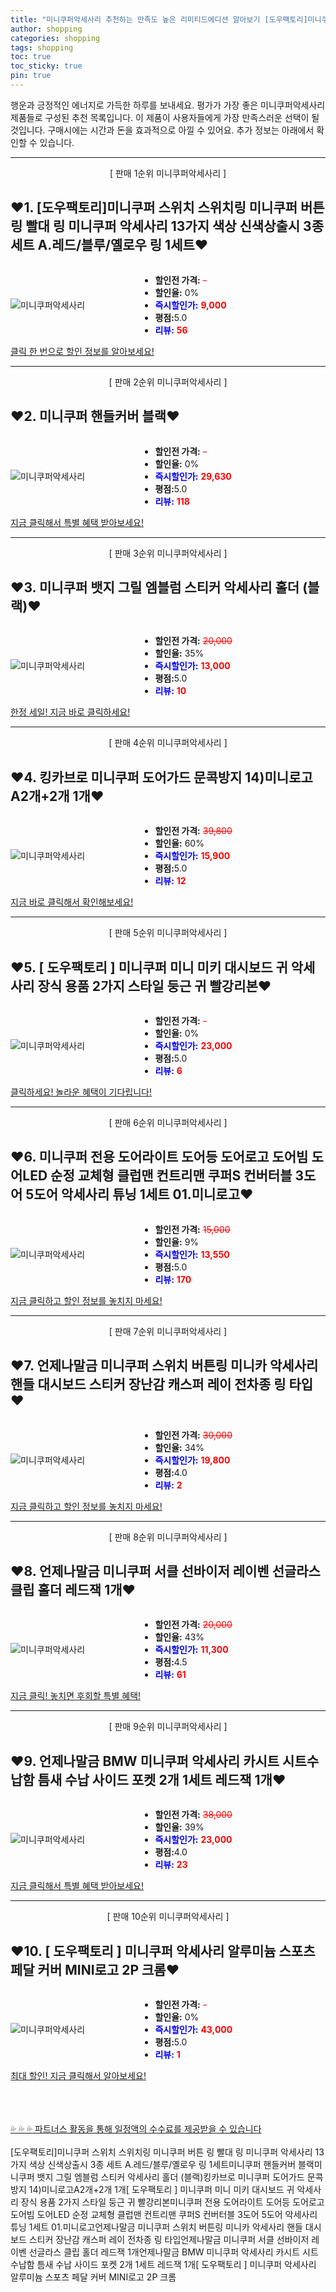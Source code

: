 ```yaml
---
title: "미니쿠퍼악세사리 추천하는 만족도 높은 리미티드에디션 알아보기 [도우팩토리]미니쿠퍼 스위치 스위치링 미니쿠퍼 버튼"
author: shopping
categories: shopping
tags: shopping
toc: true
toc_sticky: true
pin: true
---
```

행운과 긍정적인 에너지로 가득한 하루를 보내세요. 평가가 가장 좋은 미니쿠퍼악세사리 제품들로 구성된 추천 목록입니다. 이 제품이 사용자들에게 가장 만족스러운 선택이 될 것입니다. 구매시에는 시간과 돈을 효과적으로 아낄 수 있어요. 추가 정보는 아래에서 확인할 수 있습니다.

---
<p class="toplist" style="margin: 0 auto; display: block; width: fit-content;">[ 판매 1순위 미니쿠퍼악세사리 ]</p>

<h2><strong>❤️1. [도우팩토리]미니쿠퍼 스위치 스위치링 미니쿠퍼 버튼 링 빨대 링 미니쿠퍼 악세사리 13가지 색상 신색상출시 3종 세트 A.레드/블루/옐로우 링 1세트❤️</strong></h2>

<div style="display: flex; align-items: center;">
    <div style="flex: 0.4;">
        <img src="https://thumbnail8.coupangcdn.com/thumbnails/remote/230x230ex/image/vendor_inventory/7840/ec6c7f0c47a78670c5f96585f0786f70adad5c664cb8cc11ca7aac589ff4.jpeg" alt="미니쿠퍼악세사리" style="max-width: 100%;">
    </div>
    <div style="flex: 0.6; margin-left: 10px;">
        <ul>
            <li><strong>할인전 가격:</strong> <del style="color: red;">-</del></li>
            <li><strong>할인율:</strong> 0%</li>
            <li><span style='color:blue'><strong>즉시할인가:</strong></span> <span style='color:red'><strong>9,000</strong></span></li>
            <li><strong>평점:</strong>5.0</li>
            <li><span style='color:blue'><strong>리뷰:</strong></span> <span style='color:red'><strong>56</strong></span></li>
        </ul>
    </div>
</div>
<div class="center">
    <a href="https://selin100587001.github.io?lptag=AF9450613&subid=githubio&pageKey=6953202867&traceid=V0-153&itemId=16901948987&vendorItemId=86091328479" class="myButton">
        클릭 한 번으로 할인 정보를 알아보세요!
    </a>
</div>


---
<p class="toplist" style="margin: 0 auto; display: block; width: fit-content;">[ 판매 2순위 미니쿠퍼악세사리 ]</p>

<h2><strong>❤️2. 미니쿠퍼 핸들커버 블랙❤️</strong></h2>

<div style="display: flex; align-items: center;">
    <div style="flex: 0.4;">
        <img src="https://thumbnail10.coupangcdn.com/thumbnails/remote/230x230ex/image/retail/images/2021/01/29/14/3/c376d066-71bf-443a-846d-fcef44ad1600.jpg" alt="미니쿠퍼악세사리" style="max-width: 100%;">
    </div>
    <div style="flex: 0.6; margin-left: 10px;">
        <ul>
            <li><strong>할인전 가격:</strong> <del style="color: red;">-</del></li>
            <li><strong>할인율:</strong> 0%</li>
            <li><span style='color:blue'><strong>즉시할인가:</strong></span> <span style='color:red'><strong>29,630</strong></span></li>
            <li><strong>평점:</strong>5.0</li>
            <li><span style='color:blue'><strong>리뷰:</strong></span> <span style='color:red'><strong>118</strong></span></li>
        </ul>
    </div>
</div>
<div class="center">
    <a href="https://selin100587001.github.io?lptag=AF9450613&subid=githubio&pageKey=4898704616&traceid=V0-153&itemId=6389294003&vendorItemId=73684290315" class="myButton">
        지금 클릭해서 특별 혜택 받아보세요!
    </a>
</div>


---
<p class="toplist" style="margin: 0 auto; display: block; width: fit-content;">[ 판매 3순위 미니쿠퍼악세사리 ]</p>

<h2><strong>❤️3. 미니쿠퍼 뱃지 그릴 엠블럼 스티커 악세사리 홀더 (블랙)❤️</strong></h2>

<div style="display: flex; align-items: center;">
    <div style="flex: 0.4;">
        <img src="https://thumbnail9.coupangcdn.com/thumbnails/remote/230x230ex/image/vendor_inventory/2277/e6a93f12a6cb7bbb2d93503ed5a1c5441496710902bc21f15686af06e4e9.jpg" alt="미니쿠퍼악세사리" style="max-width: 100%;">
    </div>
    <div style="flex: 0.6; margin-left: 10px;">
        <ul>
            <li><strong>할인전 가격:</strong> <del style="color: red;">20,000</del></li>
            <li><strong>할인율:</strong> 35%</li>
            <li><span style='color:blue'><strong>즉시할인가:</strong></span> <span style='color:red'><strong>13,000</strong></span></li>
            <li><strong>평점:</strong>5.0</li>
            <li><span style='color:blue'><strong>리뷰:</strong></span> <span style='color:red'><strong>10</strong></span></li>
        </ul>
    </div>
</div>
<div class="center">
    <a href="https://selin100587001.github.io?lptag=AF9450613&subid=githubio&pageKey=7699610198&traceid=V0-153&itemId=20611582289&vendorItemId=88509287137" class="myButton">
        한정 세일! 지금 바로 클릭하세요!
    </a>
</div>


---
<p class="toplist" style="margin: 0 auto; display: block; width: fit-content;">[ 판매 4순위 미니쿠퍼악세사리 ]</p>

<h2><strong>❤️4. 킹카브로 미니쿠퍼 도어가드 문콕방지 14)미니로고A2개+2개 1개❤️</strong></h2>

<div style="display: flex; align-items: center;">
    <div style="flex: 0.4;">
        <img src="https://thumbnail9.coupangcdn.com/thumbnails/remote/230x230ex/image/vendor_inventory/5ca6/24a035eb4d93eada302f9acf5b0f1604f2a3a14b2de7b2f4a72ca443a811.jpg" alt="미니쿠퍼악세사리" style="max-width: 100%;">
    </div>
    <div style="flex: 0.6; margin-left: 10px;">
        <ul>
            <li><strong>할인전 가격:</strong> <del style="color: red;">39,800</del></li>
            <li><strong>할인율:</strong> 60%</li>
            <li><span style='color:blue'><strong>즉시할인가:</strong></span> <span style='color:red'><strong>15,900</strong></span></li>
            <li><strong>평점:</strong>5.0</li>
            <li><span style='color:blue'><strong>리뷰:</strong></span> <span style='color:red'><strong>12</strong></span></li>
        </ul>
    </div>
</div>
<div class="center">
    <a href="https://selin100587001.github.io?lptag=AF9450613&subid=githubio&pageKey=7809894775&traceid=V0-153&itemId=21180648189&vendorItemId=88242066414" class="myButton">
        지금 바로 클릭해서 확인해보세요!
    </a>
</div>


---
<p class="toplist" style="margin: 0 auto; display: block; width: fit-content;">[ 판매 5순위 미니쿠퍼악세사리 ]</p>

<h2><strong>❤️5. [ 도우팩토리 ] 미니쿠퍼 미니 미키 대시보드 귀 악세사리 장식 용품 2가지 스타일 둥근 귀 빨강리본❤️</strong></h2>

<div style="display: flex; align-items: center;">
    <div style="flex: 0.4;">
        <img src="https://thumbnail10.coupangcdn.com/thumbnails/remote/230x230ex/image/vendor_inventory/6749/3cadbf7efa1eb895ecb3fc2039412463d84806bcc97ad3783ab5c28951b5.jpeg" alt="미니쿠퍼악세사리" style="max-width: 100%;">
    </div>
    <div style="flex: 0.6; margin-left: 10px;">
        <ul>
            <li><strong>할인전 가격:</strong> <del style="color: red;">-</del></li>
            <li><strong>할인율:</strong> 0%</li>
            <li><span style='color:blue'><strong>즉시할인가:</strong></span> <span style='color:red'><strong>23,000</strong></span></li>
            <li><strong>평점:</strong>5.0</li>
            <li><span style='color:blue'><strong>리뷰:</strong></span> <span style='color:red'><strong>6</strong></span></li>
        </ul>
    </div>
</div>
<div class="center">
    <a href="https://selin100587001.github.io?lptag=AF9450613&subid=githubio&pageKey=7361150270&traceid=V0-153&itemId=18965562116&vendorItemId=89010896920" class="myButton">
        클릭하세요! 놀라운 혜택이 기다립니다!
    </a>
</div>


---
<p class="toplist" style="margin: 0 auto; display: block; width: fit-content;">[ 판매 6순위 미니쿠퍼악세사리 ]</p>

<h2><strong>❤️6. 미니쿠퍼 전용 도어라이트 도어등 도어로고 도어빔 도어LED 순정 교체형 클럽맨 컨트리맨 쿠퍼S 컨버터블 3도어 5도어 악세사리 튜닝 1세트 01.미니로고❤️</strong></h2>

<div style="display: flex; align-items: center;">
    <div style="flex: 0.4;">
        <img src="https://thumbnail10.coupangcdn.com/thumbnails/remote/230x230ex/image/vendor_inventory/7001/aa675ea614cfa2f09f19e393c38f233f07d136e797b09adc0cdad54d423d.jpg" alt="미니쿠퍼악세사리" style="max-width: 100%;">
    </div>
    <div style="flex: 0.6; margin-left: 10px;">
        <ul>
            <li><strong>할인전 가격:</strong> <del style="color: red;">15,000</del></li>
            <li><strong>할인율:</strong> 9%</li>
            <li><span style='color:blue'><strong>즉시할인가:</strong></span> <span style='color:red'><strong>13,550</strong></span></li>
            <li><strong>평점:</strong>5.0</li>
            <li><span style='color:blue'><strong>리뷰:</strong></span> <span style='color:red'><strong>170</strong></span></li>
        </ul>
    </div>
</div>
<div class="center">
    <a href="https://selin100587001.github.io?lptag=AF9450613&subid=githubio&pageKey=1625424750&traceid=V0-153&itemId=2773097651&vendorItemId=70762917073" class="myButton">
        지금 클릭하고 할인 정보를 놓치지 마세요!
    </a>
</div>


---
<p class="toplist" style="margin: 0 auto; display: block; width: fit-content;">[ 판매 7순위 미니쿠퍼악세사리 ]</p>

<h2><strong>❤️7. 언제나말금 미니쿠퍼 스위치 버튼링 미니카 악세사리 핸들 대시보드 스티커 장난감 캐스퍼 레이 전차종 링 타입❤️</strong></h2>

<div style="display: flex; align-items: center;">
    <div style="flex: 0.4;">
        <img src="https://thumbnail6.coupangcdn.com/thumbnails/remote/230x230ex/image/vendor_inventory/5c95/44d795e3fca510c6a3e2b01c87759ebf9864f3dffc5b1cd4dff52336ea18.jpg" alt="미니쿠퍼악세사리" style="max-width: 100%;">
    </div>
    <div style="flex: 0.6; margin-left: 10px;">
        <ul>
            <li><strong>할인전 가격:</strong> <del style="color: red;">30,000</del></li>
            <li><strong>할인율:</strong> 34%</li>
            <li><span style='color:blue'><strong>즉시할인가:</strong></span> <span style='color:red'><strong>19,800</strong></span></li>
            <li><strong>평점:</strong>4.0</li>
            <li><span style='color:blue'><strong>리뷰:</strong></span> <span style='color:red'><strong>2</strong></span></li>
        </ul>
    </div>
</div>
<div class="center">
    <a href="https://selin100587001.github.io?lptag=AF9450613&subid=githubio&pageKey=7596465321&traceid=V0-153&itemId=20085117766&vendorItemId=87180647380" class="myButton">
        지금 클릭하고 할인 정보를 놓치지 마세요!
    </a>
</div>


---
<p class="toplist" style="margin: 0 auto; display: block; width: fit-content;">[ 판매 8순위 미니쿠퍼악세사리 ]</p>

<h2><strong>❤️8. 언제나말금 미니쿠퍼 서클 선바이저 레이벤 선글라스 클립 홀더 레드잭 1개❤️</strong></h2>

<div style="display: flex; align-items: center;">
    <div style="flex: 0.4;">
        <img src="https://thumbnail9.coupangcdn.com/thumbnails/remote/230x230ex/image/vendor_inventory/2d28/597f655da65a0e6df43460db58c565fff417f0a16dad2d7d71cb96fe881d.jpg" alt="미니쿠퍼악세사리" style="max-width: 100%;">
    </div>
    <div style="flex: 0.6; margin-left: 10px;">
        <ul>
            <li><strong>할인전 가격:</strong> <del style="color: red;">20,000</del></li>
            <li><strong>할인율:</strong> 43%</li>
            <li><span style='color:blue'><strong>즉시할인가:</strong></span> <span style='color:red'><strong>11,300</strong></span></li>
            <li><strong>평점:</strong>4.5</li>
            <li><span style='color:blue'><strong>리뷰:</strong></span> <span style='color:red'><strong>61</strong></span></li>
        </ul>
    </div>
</div>
<div class="center">
    <a href="https://selin100587001.github.io?lptag=AF9450613&subid=githubio&pageKey=5387829777&traceid=V0-153&itemId=8024695577&vendorItemId=81222236200" class="myButton">
        지금 클릭! 놓치면 후회할 특별 혜택!
    </a>
</div>


---
<p class="toplist" style="margin: 0 auto; display: block; width: fit-content;">[ 판매 9순위 미니쿠퍼악세사리 ]</p>

<h2><strong>❤️9. 언제나말금 BMW 미니쿠퍼 악세사리 카시트 시트수납함 틈새 수납 사이드 포켓 2개 1세트 레드잭 1개❤️</strong></h2>

<div style="display: flex; align-items: center;">
    <div style="flex: 0.4;">
        <img src="https://thumbnail8.coupangcdn.com/thumbnails/remote/230x230ex/image/vendor_inventory/7335/c2601621f440d7e85954e95147f5441632b467a8397971cc6743b8b093ed.png" alt="미니쿠퍼악세사리" style="max-width: 100%;">
    </div>
    <div style="flex: 0.6; margin-left: 10px;">
        <ul>
            <li><strong>할인전 가격:</strong> <del style="color: red;">38,000</del></li>
            <li><strong>할인율:</strong> 39%</li>
            <li><span style='color:blue'><strong>즉시할인가:</strong></span> <span style='color:red'><strong>23,000</strong></span></li>
            <li><strong>평점:</strong>4.0</li>
            <li><span style='color:blue'><strong>리뷰:</strong></span> <span style='color:red'><strong>23</strong></span></li>
        </ul>
    </div>
</div>
<div class="center">
    <a href="https://selin100587001.github.io?lptag=AF9450613&subid=githubio&pageKey=6692398188&traceid=V0-153&itemId=15469945026&vendorItemId=82716694001" class="myButton">
        지금 클릭해서 특별 혜택 받아보세요!
    </a>
</div>


---
<p class="toplist" style="margin: 0 auto; display: block; width: fit-content;">[ 판매 10순위 미니쿠퍼악세사리 ]</p>

<h2><strong>❤️10. [ 도우팩토리 ] 미니쿠퍼 악세사리 알루미늄 스포츠 페달 커버 MINI로고 2P 크롬❤️</strong></h2>

<div style="display: flex; align-items: center;">
    <div style="flex: 0.4;">
        <img src="https://thumbnail8.coupangcdn.com/thumbnails/remote/230x230ex/image/vendor_inventory/db00/5a71aa7eb0b6d22d6019da1916c550fb4f02f9c0b684e751599a12dacf3d.jpg" alt="미니쿠퍼악세사리" style="max-width: 100%;">
    </div>
    <div style="flex: 0.6; margin-left: 10px;">
        <ul>
            <li><strong>할인전 가격:</strong> <del style="color: red;">-</del></li>
            <li><strong>할인율:</strong> 0%</li>
            <li><span style='color:blue'><strong>즉시할인가:</strong></span> <span style='color:red'><strong>43,000</strong></span></li>
            <li><strong>평점:</strong>5.0</li>
            <li><span style='color:blue'><strong>리뷰:</strong></span> <span style='color:red'><strong>1</strong></span></li>
        </ul>
    </div>
</div>
<div class="center">
    <a href="https://selin100587001.github.io?lptag=AF9450613&subid=githubio&pageKey=7405360050&traceid=V0-153&itemId=19175919920&vendorItemId=88739809397" class="myButton">
        최대 할인! 지금 클릭해서 알아보세요!
    </a>
</div>

<br><br><br>[💦 💦 💦 파트너스 활동을 통해 일정액의 수수료를 제공받을 수 있습니다](https://link.coupang.com/a/bcpT2c)<br><br>[도우팩토리]미니쿠퍼 스위치 스위치링 미니쿠퍼 버튼 링 빨대 링 미니쿠퍼 악세사리 13가지 색상 신색상출시 3종 세트 A.레드/블루/옐로우 링 1세트미니쿠퍼 핸들커버 블랙미니쿠퍼 뱃지 그릴 엠블럼 스티커 악세사리 홀더 (블랙)킹카브로 미니쿠퍼 도어가드 문콕방지 14)미니로고A2개+2개 1개[ 도우팩토리 ] 미니쿠퍼 미니 미키 대시보드 귀 악세사리 장식 용품 2가지 스타일 둥근 귀 빨강리본미니쿠퍼 전용 도어라이트 도어등 도어로고 도어빔 도어LED 순정 교체형 클럽맨 컨트리맨 쿠퍼S 컨버터블 3도어 5도어 악세사리 튜닝 1세트 01.미니로고언제나말금 미니쿠퍼 스위치 버튼링 미니카 악세사리 핸들 대시보드 스티커 장난감 캐스퍼 레이 전차종 링 타입언제나말금 미니쿠퍼 서클 선바이저 레이벤 선글라스 클립 홀더 레드잭 1개언제나말금 BMW 미니쿠퍼 악세사리 카시트 시트수납함 틈새 수납 사이드 포켓 2개 1세트 레드잭 1개[ 도우팩토리 ] 미니쿠퍼 악세사리 알루미늄 스포츠 페달 커버 MINI로고 2P 크롬